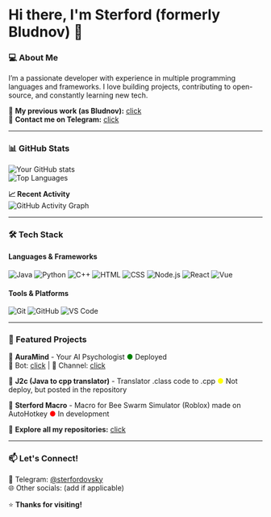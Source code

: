 # **Hi there, I'm Sterford (formerly Bludnov)** 👋  

### **💻 About Me**  
I’m a passionate developer with experience in multiple programming languages and frameworks. I love building projects, contributing to open-source, and constantly learning new tech.  

🔗 **My previous work (as Bludnov):** [click](https://github.com/bludnov?tab=repositories)  
📩 **Contact me on Telegram:** [click](https://t.me/sterfordovsky)  

---

### **📊 GitHub Stats**  
![Your GitHub stats](https://github-readme-stats.vercel.app/api?username=bludnov&show_icons=true&theme=radical&hide_border=true)  
![Top Languages](https://github-readme-stats.vercel.app/api/top-langs/?username=bludnov&layout=compact&theme=radical&hide_border=true)  

**📈 Recent Activity**  
![GitHub Activity Graph](https://github-readme-activity-graph.vercel.app/graph?username=sterford&theme=react-dark&hide_border=true)  

---

### **🛠 Tech Stack**  

#### **Languages & Frameworks**  
![Java](https://img.shields.io/badge/Java-ED8B00?style=for-the-badge&logo=openjdk&logoColor=white)
![Python](https://img.shields.io/badge/Python-3776AB?style=for-the-badge&logo=python&logoColor=white)
![C++](https://img.shields.io/badge/C++-00599C?style=for-the-badge&logo=c%2B%2B&logoColor=white)
![HTML](https://img.shields.io/badge/HTML-E34F26?style=for-the-badge&logo=html5&logoColor=white)
![CSS](https://img.shields.io/badge/CSS-1572B6?style=for-the-badge&logo=css3&logoColor=white)
![Node.js](https://img.shields.io/badge/Node.js-339933?style=for-the-badge&logo=nodedotjs&logoColor=white)
![React](https://img.shields.io/badge/React-61DAFB?style=for-the-badge&logo=react&logoColor=black)
![Vue](https://img.shields.io/badge/Vue.js-4FC08D?style=for-the-badge&logo=vuedotjs&logoColor=white)

#### **Tools & Platforms**  
![Git](https://img.shields.io/badge/Git-F05032?style=for-the-badge&logo=git&logoColor=white)
![GitHub](https://img.shields.io/badge/GitHub-181717?style=for-the-badge&logo=github&logoColor=white)
![VS Code](https://img.shields.io/badge/VS_Code-007ACC?style=for-the-badge&logo=visual-studio-code&logoColor=white)

---

### **🚀 Featured Projects**  

🔹 **AuraMind** - Your AI Psychologist <span style="color:green">●</span> Deployed  
🤖 Bot: [click](https://t.me/AuraMind_bot) | 📢 Channel: [click](https://t.me/AuraMindru)  

🔹 **J2c (Java to cpp translator)** - Translator .class code to .cpp <span style="color:yellow">●</span> Not deploy, but posted in the repository

🔹 **Sterford Macro** - Macro for Bee Swarm Simulator (Roblox) made on AutoHotkey <span style="color:red">●</span> In development

📂 **Explore all my repositories:** [click](https://github.com/bludnov?tab=repositories)  

---

### **📫 Let's Connect!**  
💬 Telegram: [@sterfordovsky](https://t.me/sterfordovsky)  
🌐 Other socials: (add if applicable)  

⭐ **Thanks for visiting!**  
